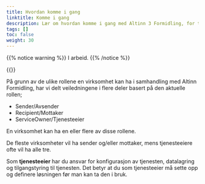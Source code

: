 ```yaml
---
title: Hvordan komme i gang
linktitle: Komme i gang
description: Lær om hvordan komme i gang med Altinn 3 Formidling, for tjenesteeiere, avsendere og mottakere
tags: []
toc: false
weight: 30
---
```


{{% notice warning  %}}
I arbeid.
{{% /notice %}}

{{<children />}}

På grunn av de ulike rollene en virksomhet kan ha i samhandling med Altinn Formidling, har vi delt veiledningene i flere deler basert på den aktuelle rollen;

- Sender/Avsender
- Recipient/Mottaker
- ServiceOwner/Tjenesteeier

En virksomhet kan ha en eller flere av disse rollene.

De fleste virksomheter vil ha sender og/eller mottaker, mens tjenesteeiere ofte vil ha alle tre.

Som **tjenesteeier** har du ansvar for konfigurasjon av tjenesten, datalagring og tilgangstyring til tjenesten. Det betyr at du som tjenesteeier må sette opp og definere løsningen før man kan ta den i bruk.
